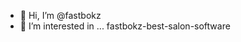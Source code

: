 - 👋 Hi, I’m @fastbokz
- 👀 I’m interested in ...
fastbokz-best-salon-software

<!---
fastbokzz/fastbokzz is a ✨ special ✨ repository because its `README.md` (this file) appears on your GitHub profile.
You can click the Preview link to take a look at your changes.
--->
